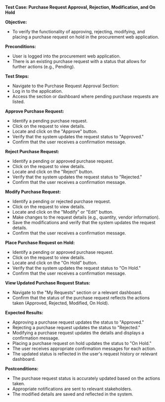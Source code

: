 ﻿**Test Case: Purchase Request Approval, Rejection, Modification, and On Hold**

**Objective:**

- To verify the functionality of approving, rejecting, modifying, and placing a purchase request on hold in the procurement web application.

**Preconditions:**

- User is logged into the procurement web application.
- There is an existing purchase request with a status that allows for further actions (e.g., Pending).

**Test Steps:**

- Navigate to the Purchase Request Approval Section:
- Log in to the application.
- Access the section or dashboard where pending purchase requests are listed.

**Approve Purchase Request:**

- Identify a pending purchase request.
- Click on the request to view details.
- Locate and click on the "Approve" button.
- Verify that the system updates the request status to "Approved."
- Confirm that the user receives a confirmation message.

**Reject Purchase Request:**

- Identify a pending or approved purchase request.
- Click on the request to view details.
- Locate and click on the "Reject" button.
- Verify that the system updates the request status to "Rejected."
- Confirm that the user receives a confirmation message.

**Modify Purchase Request:**

- Identify a pending or rejected purchase request.
- Click on the request to view details.
- Locate and click on the "Modify" or "Edit" button.
- Make changes to the request details (e.g., quantity, vendor information).
- Save the modifications and verify that the system updates the request details.
- Confirm that the user receives a confirmation message.

**Place Purchase Request on Hold:**

- Identify a pending or approved purchase request.
- Click on the request to view details.
- Locate and click on the "On Hold" button.
- Verify that the system updates the request status to "On Hold."
- Confirm that the user receives a confirmation message.

**View Updated Purchase Request Status:**

- Navigate to the "My Requests" section or a relevant dashboard.
- Confirm that the status of the purchase request reflects the actions taken (Approved, Rejected, Modified, On Hold).

**Expected Results:**

- Approving a purchase request updates the status to "Approved."
- Rejecting a purchase request updates the status to "Rejected."
- Modifying a purchase request updates the details and displays a confirmation message.
- Placing a purchase request on hold updates the status to "On Hold."
- The user receives appropriate confirmation messages for each action.
- The updated status is reflected in the user's request history or relevant dashboard.

**Postconditions:**

- The purchase request status is accurately updated based on the actions taken.
- Appropriate notifications are sent to relevant stakeholders.
- The modified details are saved and reflected in the system.
